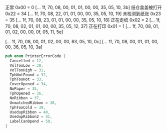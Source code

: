 正常 0x00 = 0
[... 1f, 70, 08, 00, 01, 01, 00, 00, 35, 05, 10, 3b]
纸仓盒盖被打开 0x22 = 34
[... 1f, 70, 08, 22, 01, 01, 00, 00, 35, 05, 10, 19]
未检测到纸张 0x23 = 35
[... 1f, 70, 08, 23, 01, 01, 00, 00, 35, 05, 10, 18]
正在走纸 0x02 = 2
[... 1f, 70, 08, 02, 01, 01, 00, 00, 35, 05, 12, 37]
正在打印 0x01 = 1
[... 1f, 70, 08, 01, 01, 02, 00, 00, 0f, 05, 11, 5e]

[... 1f, 70, 08, 00, 01, 02, 00, 00, 63, 05, 10, 0c]
[... 1f, 70, 08, 00, 01, 01, 00, 00, 36, 05, 10, 3a]

```rust
pub enum PrinterErrorCode {
  Cancelled = 12,
  VolTooLow = 30,
  VolTooHigh = 31,
  TphNotFound = 32,
  TphTooHot = 33,
  CoverOpened = 34,
  NoPaper = 35,
  TphOpened = 36,
  NoRibbon = 37,
  UnmatchedRibbon = 38,
  TphTooCold = 39,
  UsedupRibbon = 40,
  UsedupRibbon2 = 41,
  LabelCanOpend = 50,
}
```
